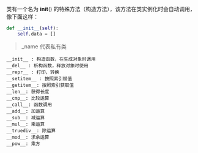 类有一个名为 __init__() 的特殊方法（构造方法），该方法在类实例化时会自动调用，像下面这样：
```PYTHON
def __init__(self):
    self.data = []
```

> _name 代表私有类
```
__init__ : 构造函数，在生成对象时调用
__del__ : 析构函数，释放对象时使用
__repr__ : 打印，转换
__setitem__ : 按照索引赋值
__getitem__: 按照索引获取值
__len__: 获得长度
__cmp__: 比较运算
__call__: 函数调用
__add__: 加运算
__sub__: 减运算
__mul__: 乘运算
__truediv__: 除运算
__mod__: 求余运算
__pow__: 乘方
```